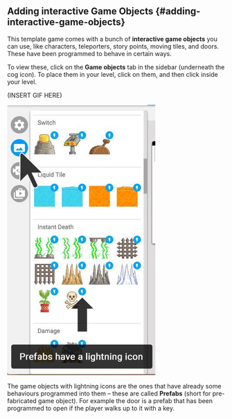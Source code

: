 ## Adding interactive Game Objects {#adding-interactive-game-objects}

This template game comes with a bunch of **interactive game objects** you can use, like characters, teleporters, story points, moving tiles, and doors. These have been programmed to behave in certain ways.

To view these, click on the **Game objects** tab in the sidebar (underneath the cog icon). To place them in your level, click on them, and then click inside your level.

(INSERT GIF HERE)

![prefabs](assets/prefabs.jpeg)

The game objects with lightning icons are the ones that have already some behaviours programmed into them – these are called **Prefabs** (short for pre-fabricated game object). For example the door is a prefab that has been programmed to open if the player walks up to it with a key.